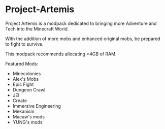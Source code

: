 # Project-Artemis
 

Project Artemis is a modpack dedicated to bringing more Adventure and Tech into the Minecraft World.

With the addition of more mobs and enhanced original mobs, be prepared to fight to survive.

 

This modpack recommends allocating >4GB of RAM.

 

Featured Mods:

  -  Minecolonies
  -  Alex's Mobs
  -  Epic Fight
  -  Dungeon Crawl
  -  JEI
  -  Create
  -  Immersive Engineering
  -  Mekanism
  -  Macaw's mods
  -  YUNG's mods
